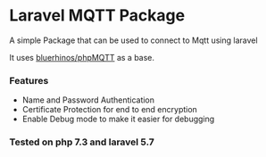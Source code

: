 # Laravel MQTT Package

A simple Package that can be used to connect to Mqtt using laravel

It uses [bluerhinos/phpMQTT](https://github.com/bluerhinos/phpMQTT) as a base.

### Features

* Name and Password Authentication
* Certificate Protection for end to end encryption
* Enable Debug mode to make it easier for debugging 

### Tested on php 7.3 and laravel 5.7 

